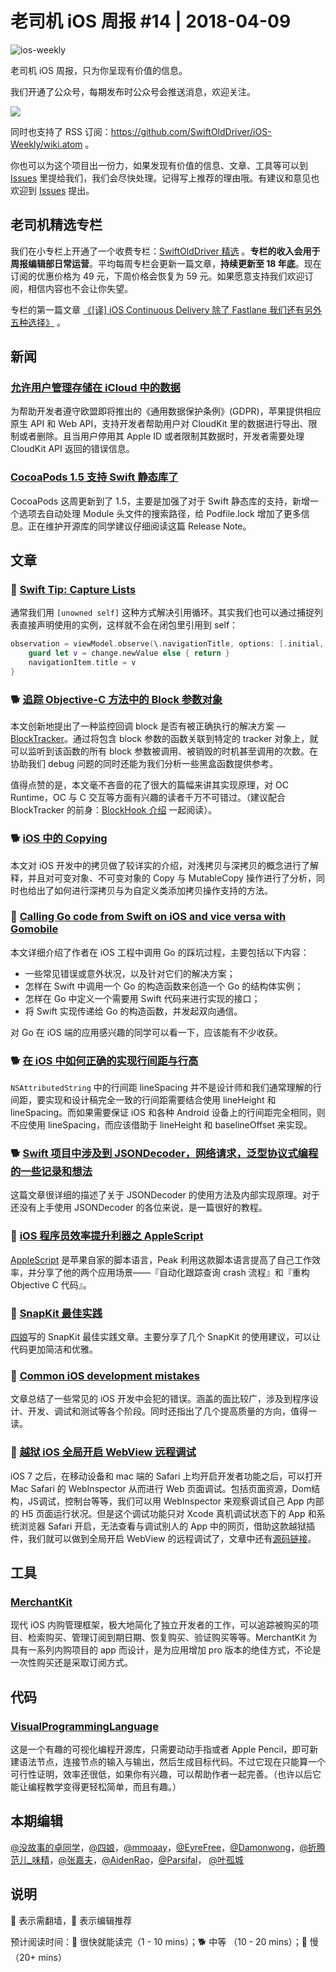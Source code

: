 # 老司机 iOS 周报 #14 | 2018-04-09

![ios-weekly](https://github.com/SwiftOldDriver/iOS-Weekly/blob/master/assets/ios-weekly.png)

老司机 iOS 周报，只为你呈现有价值的信息。

我们开通了公众号，每期发布时公众号会推送消息，欢迎关注。

![](https://github.com/SwiftOldDriver/iOS-Weekly/blob/master/assets/qrcode_for_wechat.jpg?raw=true)

同时也支持了 RSS 订阅：https://github.com/SwiftOldDriver/iOS-Weekly/wiki.atom 。

你也可以为这个项目出一份力，如果发现有价值的信息、文章、工具等可以到 [Issues](https://github.com/SwiftOldDriver/iOS-Weekly/issues) 里提给我们，我们会尽快处理。记得写上推荐的理由哦。有建议和意见也欢迎到 [Issues](https://github.com/SwiftOldDriver/iOS-Weekly/issues) 提出。

## 老司机精选专栏

我们在小专栏上开通了一个收费专栏：[SwiftOldDriver 精选](https://xiaozhuanlan.com/olddriver-selection) 。**专栏的收入会用于周报编辑部日常运营**。平均每周专栏会更新一篇文章，**持续更新至 18 年底**。现在订阅的优惠价格为 49 元，下周价格会恢复为 59 元。如果愿意支持我们欢迎订阅，相信内容也不会让你失望。

专栏的第一篇文章 [《[译] iOS Continuous Delivery 除了 Fastlane 我们还有另外五种选择》](https://xiaozhuanlan.com/topic/3657948012) 。

## 新闻

### [允许用户管理存储在 iCloud 中的数据](https://developer.apple.com/support/allowing-users-to-manage-data/)

为帮助开发者遵守欧盟即将推出的《通用数据保护条例》(GDPR)，苹果提供相应原生 API 和 Web API，支持开发者帮助用户对 CloudKit 里的数据进行导出、限制或者删除。且当用户停用其 Apple ID 或者限制其数据时，开发者需要处理 CloudKit API 返回的错误信息。

### [CocoaPods 1.5 支持 Swift 静态库了](http://blog.cocoapods.org/CocoaPods-1.5.0/)

CocoaPods 这周更新到了 1.5，主要是加强了对于 Swift 静态库的支持，新增一个选项去自动处理 Module 头文件的搜索路径，给 Podfile.lock 增加了更多信息。正在维护开源库的同学建议仔细阅读这篇 Release Note。

## 文章

### 🐎 [Swift Tip: Capture Lists](https://www.objc.io/blog/2018/04/03/caputure-lists/)

通常我们用 `[unowned self]` 这种方式解决引用循环。其实我们也可以通过捕捉列表直接声明使用的实例，这样就不会在闭包里引用到 self：

``` swift
observation = viewModel.observe(\.navigationTitle, options: [.initial, .new]) { [navigationItem] _, change in
    guard let v = change.newValue else { return }
    navigationItem.title = v
}

```

### 🐕 [追踪 Objective-C 方法中的 Block 参数对象](http://yulingtianxia.com/blog/2018/03/31/Track-Block-Arguments-of-Objective-C-Method/)

本文创新地提出了一种监控回调 block 是否有被正确执行的解决方案 — [BlockTracker](https://github.com/yulingtianxia/BlockTracker)。通过将包含 block 参数的函数关联到特定的 tracker 对象上，就可以监听到该函数的所有 block 参数被调用、被销毁的时机甚至调用的次数。在协助我们 debug 问题的同时还能为我们分析一些黑盒函数提供参考。

值得点赞的是，本文毫不吝啬的花了很大的篇幅来讲其实现原理，对 OC Runtime，OC 与 C 交互等方面有兴趣的读者千万不可错过。（建议配合 BlockTracker 的前身：[BlockHook 介绍](http://yulingtianxia.com/blog/2018/02/28/Hook-Objective-C-Block-with-Libffi/) 一起阅读）。

### 🐕 [iOS 中的 Copying](https://joeshang.github.io/2018/04/04/ios-copying/)

本文对 iOS 开发中的拷贝做了较详实的介绍，对浅拷贝与深拷贝的概念进行了解释，并且对可变对象、不可变对象的 Copy 与 MutableCopy 操作进行了分析，同时也给出了如何进行深拷贝与为自定义类添加拷贝操作支持的方法。

### 🐢 [Calling Go code from Swift on iOS and vice versa with Gomobile](https://medium.com/@matryer/tutorial-calling-go-code-from-swift-on-ios-and-vice-versa-with-gomobile-7925620c17a4)

本文详细介绍了作者在 iOS 工程中调用 Go 的踩坑过程，主要包括以下内容：

- 一些常见错误或意外状况，以及针对它们的解决方案；
- 怎样在 Swift 中调用一个 Go 的构造函数来创造一个 Go 的结构体实例；
- 怎样在 Go 中定义一个需要用 Swift 代码来进行实现的接口；
- 将 Swift 实现传递给 Go 的构造函数，并发起双向通信。

对 Go 在 iOS 端的应用感兴趣的同学可以看一下，应该能有不少收获。

### 🐕 [在 iOS 中如何正确的实现行间距与行高](https://juejin.im/post/5abc54edf265da23826e0dc9)

`NSAttributedString` 中的行间距 lineSpacing 并不是设计师和我们通常理解的行间距，要实现和设计稿完全一致的行间距需要结合使用 lineHeight 和 lineSpacing。而如果需要保证 iOS 和各种 Android 设备上的行间距完全相同，则不应使用 lineSpacing，而应该借助于 lineHeight 和 baselineOffset 来实现。

### 🐕 [Swift 项目中涉及到 JSONDecoder，网络请求，泛型协议式编程的一些记录和想法](https://ming1016.github.io/2018/04/02/record-and-think-about-swift-project-jsondecoder-networking-and-pop/)

这篇文章很详细的描述了关于 JSONDecoder 的使用方法及内部实现原理。对于还没有上手使用 JSONDecoder 的各位来说，是一篇很好的教程。

### 🐎 [iOS 程序员效率提升利器之 AppleScript](http://mrpeak.cn/blog/ios-applescript/)

[AppleScript](https://developer.apple.com/library/content/documentation/AppleScript/Conceptual/AppleScriptLangGuide/introduction/ASLR_intro.html) 是苹果自家的脚本语言，Peak 利用这款脚本语言提高了自己工作效率，并分享了他的两个应用场景——『自动化跟踪查询 crash 流程』和『重构 Objective C 代码』。

### 🐎 [SnapKit 最佳实践](https://juejin.im/post/5ac6330d518825558a06da47)

[四娘](https://kemchenj.github.io/2018-04-05/)写的 SnapKit 最佳实践文章。主要分享了几个 SnapKit 的使用建议，可以让代码更加简洁和优雅。

### 🐢 [Common iOS development mistakes](https://blog.netcetera.com/common-ios-development-mistakes-28719ba1a6fc)

文章总结了一些常见的 iOS 开发中会犯的错误。涵盖的面比较广，涉及到程序设计、开发、调试和测试等各个阶段。同时还指出了几个提高质量的方向，值得一读。

### 🚧 [越狱 iOS 全局开启 WebView 远程调试](https://blog.chichou.me/%E8%B6%8A%E7%8B%B1-ios-%E5%85%A8%E5%B1%80%E5%BC%80%E5%90%AF-webview-%E8%BF%9C%E7%A8%8B%E8%B0%83%E8%AF%95-4b27cb361cd0)

iOS 7 之后，在移动设备和 mac 端的 Safari 上均开启开发者功能之后，可以打开 Mac Safari 的 WebInspector 从而进行 Web 页面调试。包括页面资源，Dom结构，JS调试，控制台等等，我们可以用 WebInspector 来观察调试自己 App 内部的 H5 页面运行状况。但是这个调试功能只对 Xcode 真机调试状态下的 App 和系统浏览器 Safari 开启，无法查看与调试别人的 App 中的网页，借助这款越狱插件，我们就可以做到全局开启 WebView 的远程调试了，文章中还有[源码链接](https://github.com/ChiChou/GlobalWebInspect)。

## 工具

### [MerchantKit](https://github.com/benjaminmayo/merchantkit)

现代 iOS 内购管理框架，极大地简化了独立开发者的工作，可以追踪被购买的项目、检索购买、管理订阅到期日期、恢复购买、验证购买等等。MerchantKit 为具有一系列内购项目的 app 而设计，是为应用增加 pro 版本的绝佳方式，不论是一次性购买还是采取订阅方式。

## 代码

### [VisualProgrammingLanguage](https://github.com/NathanFlurry/VisualProgrammingLanguage)

这是一个有趣的可视化编程开源库，只需要动动手指或者 Apple Pencil，即可新建语法节点，连接节点的输入与输出，然后生成目标代码。不过它现在只能算一个可行性证明，效率还很低，如果你有兴趣，可以帮助作者一起完善。（也许以后它能让编程教学变得更轻松简单，而且有趣。）

## 本期编辑

[@没故事的卓同学](https://weibo.com/1926303682/profile)，[@四娘](https://kemchenj.github.io)，[@mmoaay](https://weibo.com/u/1302422271)，[@EyreFree](https://weibo.com/eyrefree777)，[@Damonwong](https://weibo.com/damonone)，[@折腾范儿_味精](http://weibo.com/agvicking)，[@张嘉夫](https://weibo.com/2949394297)，[@AidenRao](https://weibo.com/AidenRao)，[@Parsifal](https://weibo.com/parsifalchang)， [@叶孤城](https://weibo.com/u/1438670852)

## 说明

🚧 表示需翻墙，🌟 表示编辑推荐

预计阅读时间：🐎 很快就能读完（1 - 10 mins）；🐕 中等 （10 - 20 mins）；🐢 慢（20+ mins）


